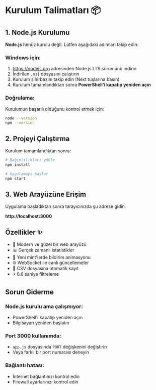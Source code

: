 # Kurulum Talimatları 📦

## 1. Node.js Kurulumu

**Node.js** henüz kurulu değil. Lütfen aşağıdaki adımları takip edin:

### Windows için:
1. https://nodejs.org adresinden Node.js LTS sürümünü indirin
2. İndirilen `.msi` dosyasını çalıştırın
3. Kurulum sihirbazını takip edin (Next tuşlarına basın)
4. Kurulum tamamlandıktan sonra **PowerShell'i kapatıp yeniden açın**

### Doğrulama:
Kurulumun başarılı olduğunu kontrol etmek için:
```bash
node --version
npm --version
```

## 2. Projeyi Çalıştırma

Kurulum tamamlandıktan sonra:

```bash
# Bağımlılıkları yükle
npm install

# Uygulamayı başlat
npm start
```

## 3. Web Arayüzüne Erişim

Uygulama başladıktan sonra tarayıcınızda şu adrese gidin:

**http://localhost:3000**

## Özellikler ✨

- 🎨 Modern ve güzel bir web arayüzü
- 📊 Gerçek zamanlı istatistikler
- 🔔 Yeni mint'lerde bildirim animasyonu
- 🌐 WebSocket ile canlı güncellemeler
- 📝 CSV dosyasına otomatik kayıt
- ⚡ 0.6 saniye filtreleme

## Sorun Giderme

### Node.js kurulu ama çalışmıyor:
- PowerShell'i kapatıp yeniden açın
- Bilgisayarı yeniden başlatın

### Port 3000 kullanımda:
- `app.js` dosyasında `PORT` değişkenini değiştirin
- Veya farklı bir port numarası deneyin

### Bağlantı hatası:
- İnternet bağlantınızı kontrol edin
- Firewall ayarlarınızı kontrol edin


